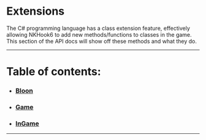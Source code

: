 # Extensions
The C# programming language has a class extension feature, effectively allowing NKHook6 to add new methods/functions to classes in the game. This section of the API docs will show off these methods and what they do.

---
# Table of contents:

- ### [Bloon](Bloon.md)
- ### [Game](Game.md)
- ### [InGame](InGame.md)
---